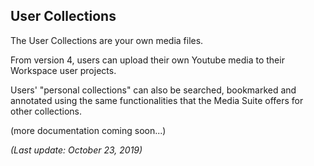 User Collections
---

The User Collections are your own media files.

From version 4, users can upload their own Youtube media to their Workspace user projects.

Users' "personal collections" can also be searched, bookmarked and annotated using the same functionalities that the Media Suite offers for other collections. 

(more documentation coming soon...)



*(Last update: October 23, 2019)*